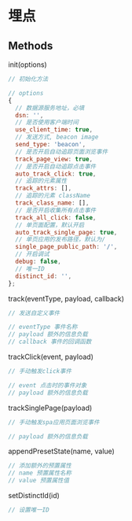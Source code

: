 # 埋点

## Methods

init(options)

```js
// 初始化方法

// options
{
  // 数据源服务地址，必填
  dsn: '',
  // 是否使用客户端时间
  use_client_time: true,
  // 发送方式, beacon image
  send_type: 'beacon',
  // 是否开启自动追踪页面浏览事件
  track_page_view: true,
  // 是否开启自动追踪点击事件
  auto_track_click: true,
  // 追踪的元素属性
  track_attrs: [],
  // 追踪的元素 className
  track_class_name: [],
  // 是否开启收集所有点击事件
  track_all_click: false,
  // 单页面配置，默认开启
  auto_track_single_page: true,
  // 单页应用的发布路径，默认为/
  single_page_public_path: '/',
  // 开启调试
  debug: false,
  // 唯一ID
  distinct_id: '',
};
```

track(eventType, payload, callback)

```js
// 发送自定义事件

// eventType 事件名称
// payload 额外的信息负载
// callback 事件的回调函数
```

trackClick(event, payload)

```js
// 手动触发click事件

// event 点击时的事件对象
// payload 额外的信息负载
```

trackSinglePage(payload)

```js
// 手动触发spa应用页面浏览事件

// payload 额外的信息负载
```

appendPresetState(name, value)

```js
// 添加额外的预置属性
// name 预置属性名称
// value 预置属性值
```

setDistinctId(id)

```js
// 设置唯一ID
```
